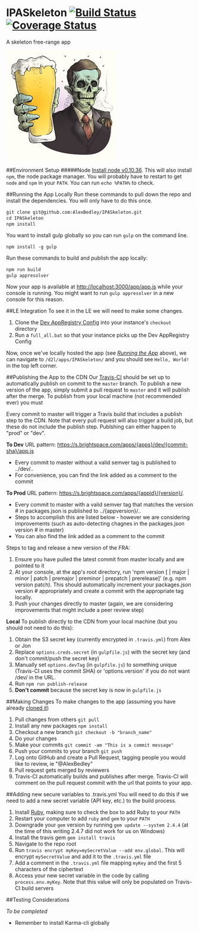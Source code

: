 # IPASkeleton [![Build Status](https://travis-ci.org/AlexBedley/IPASkeleton.svg?branch=master)](https://travis-ci.org/AlexBedley/IPASkeleton) [![Coverage Status](https://coveralls.io/repos/AlexBedley/IPASkeleton/badge.svg?branch=master)](https://coveralls.io/r/AlexBedley/IPASkeleton?branch=master)
A skeleton free-range app

![ipa skeleton logo](ipa-skeleton-logo.jpg)

##Environment Setup
#####Node
[Install node v0.10.36](http://nodejs.org/dist/v0.10.36/node-v0.10.36-x86.msi). This will also install `npm`, the node package manager. You will probably have to restart to get `node` and `npm` in your `PATH`. You can run `echo %PATH%` to check.

##Running the App Locally
Run these commands to pull down the repo and install the dependencies. You will only have to do this once.

    git clone git@github.com:AlexBedley/IPASkeleton.git
    cd IPASkeleton
    npm install
You want to install gulp globally so you can run `gulp` on the command line.

    npm install -g gulp
Run these commands to build and publish the app locally:

    npm run build
    gulp appresolver
Now your app is available at [http://localhost:3000/app/app.js](http://localhost:3000/app/app.js) while your console is running. You might want to run `gulp appresolver` in a new console for this reason.

##LE Integration
To see it in the LE we will need to make some changes.

1. Clone the [Dev AppRegistry Config](https://git.dev.d2l/users/cpacey/repos/lp-devappregistry-config/browse) into your instance's `checkout` directory
2. Run a `full_all.bat` so that your instance picks up the Dev AppRegistry Config

Now, once we've locally hosted the app (see [*Running the App*](https://github.com/AlexBedley/IPASkeleton#running-the-app-locally) above), we can navigate to `/d2l/apps/IPASkeleton/` and you should see `Hello, World!` in the top left corner.

##Publishing the App to the CDN
Our [Travis-CI](https://travis-ci.org/AlexBedley/IPASkeleton) should be set up to automatically publish on commit to the `master` branch. To publish a new version of the app, simply submit a pull request to `master` and it will publish after the merge. To publish from your local machine (not recommended ever) you must

Every commit to master will trigger a Travis build that includes a publish step to the CDN.  Note that every pull request will also trigger a build job, but these do not include the publish step.  Publshing can either happen to "prod" or "dev".  

**To Dev**
URL pattern: https://s.brightspace.com/apps/{apps}/dev/{commit-sha}/app.js
- Every commit to master without a valid semver tag is published to ../dev/..
- For convenience, you can find the link added as a comment to the commit

**To Prod**
URL pattern: https://s.brightspace.com/apps/{appid}/{version}/*.*
- Every commit to master with a valid semver tag that matches the version # in packages.json is published to ../{appversion}/..
- Steps to accomplish this are listed below - however we are considering improvements (such as auto-detecting chagnes in the packages.json version # in master)
- You can also find the link added as a comment to the commit

Steps to tag and release a new version of the FRA:
1. Ensure you have pulled the latest commit from master locally and are pointed to it
2. At your console, at the app's root directory, run 'npm version [<newversion> | major | minor | patch | premajor | preminor | prepatch | prerelease]' (e.g. npm version patch).  This should automatically increment your packages.json version # appropriately and create a commit with the appropriate tag locally.
3. Push your changes directly to master (again, we are considering improvements that might include a peer review step)

**Local**
To publish directly to the CDN from your local machine (but you should not need to do this):
1. Obtain the S3 secret key (currently encrypted in `.travis.yml`) from Alex or Jon
2. Replace `options.creds.secret` (in `gulpfile.js`) with the secret key (and don't commit/push the secret key)
3. Manually set `options.devTag` (in `gulpfile.js`) to something unique (Travis-CI uses the commit SHA) or 'options.version' if you do not want /dev/ in the URL.
4. Run `npm run publish-release`
5. **Don't commit** because the secret key is now in `gulpfile.js`

##Making Changes
To make changes to the app (assuming you have already [cloned it](https://github.com/AlexBedley/IPASkeleton#running-the-app-locally))

1. Pull changes from others `git pull`
2. Install any new packages `npm install`
3. Checkout a new branch `git checkout -b "branch_name"`
4. Do your changes
5. Make your commits `git commit -am "This is a commit message"`
6. Push your commits to your branch `git push`
7. Log onto GitHub and create a Pull Request, tagging people you would like to review, ie "@AlexBedley"
8. Pull request gets merged by reviewers
9. Travis-CI automatically builds and publishes after merge. Travis-CI will comment on the pull request commit with the url that points to your app.

##Adding new secure variables to .travis.yml
You will need to do this if we need to add a new secret variable (API key, etc.) to the build process.

1. Install [Ruby](http://dl.bintray.com/oneclick/rubyinstaller/rubyinstaller-2.2.1.exe?direct), making sure to check the box to add Ruby to your `PATH`
2. Restart your computer to add `ruby` and `gem` to your `PATH`
3. Downgrade your `gem` version by running `gem update --system 2.4.4` (at the time of this writing 2.4.7 did not work for us on Windows)
4. Install the travis gem `gem install travis`
5. Navigate to the repo root
6. Run `travis encrypt myKey=mySecretValue --add env.global`. This will encrypt `mySecretValue` and add it to the `.travis.yml` file
7. Add a comment in the `.travis.yml` file mapping `myKey` and the first 5 characters of the ciphertext
8. Access your new secret variable in the code by calling `process.env.myKey`. Note that this value will only be populated on Travis-CI build servers

##Testing Considerations

*To be completed*
- Remember to install Karma-cli globally